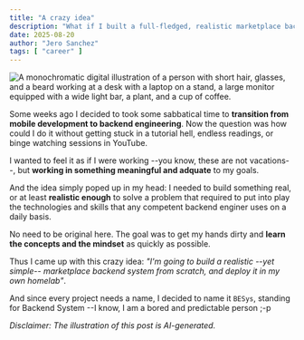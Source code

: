 ```yaml
---
title: "A crazy idea"
description: "What if I built a full-fledged, realistic marketplace backend system from scratch and deployed it in my own homelab...?"
date: 2025-08-20
author: "Jero Sanchez"
tags: [ "career" ]
---
```


![A monochromatic digital illustration of a person with short hair, glasses, and a beard working at a desk with a laptop on a stand, a large monitor equipped with a wide light bar, a plant, and a cup of coffee.](/blog/images/working-at-desk.png)

Some weeks ago I decided to took some sabbatical time to **transition from mobile development to backend engineering**. Now the question was how could I do it without getting stuck in a tutorial hell, endless readings, or binge watching sessions in YouTube.

I wanted to feel it as if I were working --you know, these are not vacations--, but **working in something meaningful and adquate** to my goals.

And the idea simply poped up in my head: I needed to build something real, or at least **realistic enough** to solve a problem that required to put into play the technologies and skills that any competent backend enginer uses on a daily basis. 

No need to be original here. The goal was to get my hands dirty and **learn the concepts and the mindset** as quickly as possible.

Thus I came up with this crazy idea: _"I'm going to build a realistic --yet simple-- marketplace backend system from scratch, and deploy it in my own homelab"_.

And since every project needs a name, I decided to name it `BESys`, standing for Backend System --I know, I am a bored and predictable person ;-p

_Disclaimer: The illustration of this post is AI-generated._